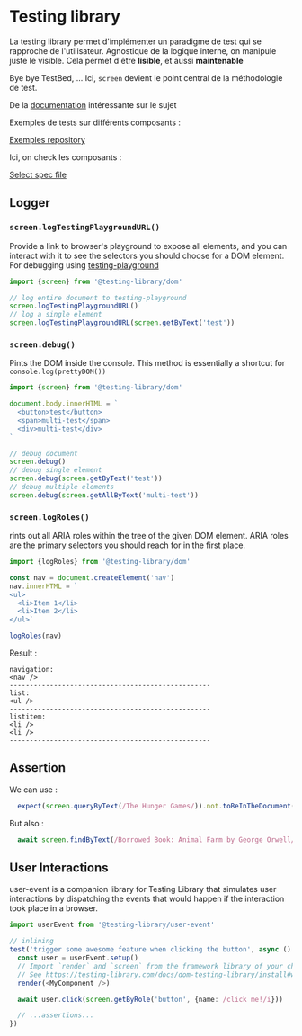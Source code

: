 # Testing library

La testing library permet d'implémenter un paradigme de test qui se rapproche de l'utilisateur.
Agnostique de la logique interne, on manipule juste le visible. Cela permet d'être **lisible**, et aussi **maintenable**

Bye bye TestBed, ... Ici, `screen` devient le point central de la méthodologie de test.

De la [documentation](https://timdeschryver.dev/blog/getting-the-most-value-out-of-your-angular-component-tests) intéressante sur le sujet 

Exemples de tests sur différents composants :

[Exemples repository](https://github.com/testing-library/angular-testing-library/tree/main/apps/example-app/src/app/examples)

Ici, on check les composants :

[Select spec file](./src/app/select/select.component.spec.ts)

## Logger

### `screen.logTestingPlaygroundURL()`

Provide a link to browser's playground to expose all elements, and you can interact with it to see the selectors you should choose for a DOM element.
For debugging using [testing-playground](https://testing-playground.com/)

```typescript
import {screen} from '@testing-library/dom'

// log entire document to testing-playground
screen.logTestingPlaygroundURL()
// log a single element
screen.logTestingPlaygroundURL(screen.getByText('test'))

```

### `screen.debug()`

Pints the DOM inside the console.
This method is essentially a shortcut for `console.log(prettyDOM())`

```typescript
import {screen} from '@testing-library/dom'

document.body.innerHTML = `
  <button>test</button>
  <span>multi-test</span>
  <div>multi-test</div>
`

// debug document
screen.debug()
// debug single element
screen.debug(screen.getByText('test'))
// debug multiple elements
screen.debug(screen.getAllByText('multi-test'))
```


### `screen.logRoles()`

rints out all ARIA roles within the tree of the given DOM element. ARIA roles are the primary selectors you should reach for in the first place.

```typescript
import {logRoles} from '@testing-library/dom'

const nav = document.createElement('nav')
nav.innerHTML = `
<ul>
  <li>Item 1</li>
  <li>Item 2</li>
</ul>`

logRoles(nav)
```

Result :

```
navigation:
<nav />
--------------------------------------------------
list:
<ul />
--------------------------------------------------
listitem:
<li />
<li />
--------------------------------------------------
```

## Assertion

We can use :

```typescript
  expect(screen.queryByText(/The Hunger Games/)).not.toBeInTheDocument();
```

But also :


```typescript
  await screen.findByText(/Borrowed Book: Animal Farm by George Orwell/); // If not found throw error (unlike screen.getByText())
```



## User Interactions

user-event is a companion library for Testing Library that simulates user interactions by dispatching the events that would happen if the interaction took place in a browser.

```typescript
import userEvent from '@testing-library/user-event'

// inlining
test('trigger some awesome feature when clicking the button', async () => {
  const user = userEvent.setup()
  // Import `render` and `screen` from the framework library of your choice.
  // See https://testing-library.com/docs/dom-testing-library/install#wrappers
  render(<MyComponent />)

  await user.click(screen.getByRole('button', {name: /click me!/i}))

  // ...assertions...
})
```
